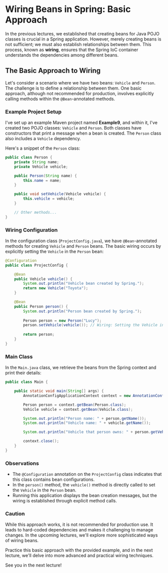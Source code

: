 # Wiring Beans in Spring: Basic Approach

In the previous lectures, we established that creating beans for Java POJO classes is crucial in a Spring application. However, merely creating beans is not sufficient; we must also establish relationships between them. This process, known as **wiring**, ensures that the Spring IoC container understands the dependencies among different beans.

## The Basic Approach to Wiring

Let's consider a scenario where we have two beans: `Vehicle` and `Person`. The challenge is to define a relationship between them. One basic approach, although not recommended for production, involves explicitly calling methods within the `@Bean`-annotated methods.

### Example Project Setup

I've set up an example Maven project named **Example9**, and within it, I've created two POJO classes: `Vehicle` and `Person`. Both classes have constructors that print a message when a bean is created. The `Person` class also includes a `Vehicle` dependency.

Here's a snippet of the `Person` class:

```java
public class Person {
    private String name;
    private Vehicle vehicle;

    public Person(String name) {
        this.name = name;
    }

    public void setVehicle(Vehicle vehicle) {
        this.vehicle = vehicle;
    }

    // Other methods...
}
```

### Wiring Configuration

In the configuration class (`ProjectConfig.java`), we have `@Bean`-annotated methods for creating `Vehicle` and `Person` beans. The basic wiring occurs by explicitly setting the `Vehicle` in the `Person` bean:

```java
@Configuration
public class ProjectConfig {

    @Bean
    public Vehicle vehicle() {
        System.out.println("Vehicle bean created by Spring.");
        return new Vehicle("Toyota");
    }

    @Bean
    public Person person() {
        System.out.println("Person bean created by Spring.");
        
        Person person = new Person("Lucy");
        person.setVehicle(vehicle()); // Wiring: Setting the Vehicle in Person
        
        return person;
    }
}
```

### Main Class

In the `Main.java` class, we retrieve the beans from the Spring context and print their details:

```java
public class Main {

    public static void main(String[] args) {
        AnnotationConfigApplicationContext context = new AnnotationConfigApplicationContext(ProjectConfig.class);

        Person person = context.getBean(Person.class);
        Vehicle vehicle = context.getBean(Vehicle.class);

        System.out.println("Person name: " + person.getName());
        System.out.println("Vehicle name: " + vehicle.getName());

        System.out.println("Vehicle that person owns: " + person.getVehicle().getName());

        context.close();
    }
}
```

### Observations

- The `@Configuration` annotation on the `ProjectConfig` class indicates that this class contains bean configurations.
- In the `person()` method, the `vehicle()` method is directly called to set the `Vehicle` in the `Person` bean.
- Running this application displays the bean creation messages, but the wiring is established through explicit method calls.

### Caution

While this approach works, it is not recommended for production use. It leads to hard-coded dependencies and makes it challenging to manage changes. In the upcoming lectures, we'll explore more sophisticated ways of wiring beans.

Practice this basic approach with the provided example, and in the next lecture, we'll delve into more advanced and practical wiring techniques.

See you in the next lecture!